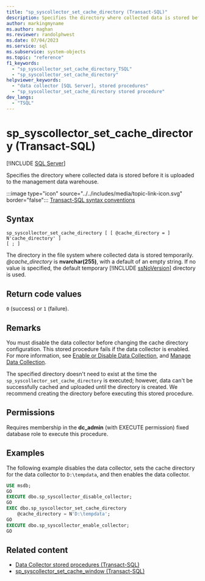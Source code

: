 ```yaml
---
title: "sp_syscollector_set_cache_directory (Transact-SQL)"
description: Specifies the directory where collected data is stored before it is uploaded to the management data warehouse.
author: markingmyname
ms.author: maghan
ms.reviewer: randolphwest
ms.date: 07/04/2023
ms.service: sql
ms.subservice: system-objects
ms.topic: "reference"
f1_keywords:
  - "sp_syscollector_set_cache_directory_TSQL"
  - "sp_syscollector_set_cache_directory"
helpviewer_keywords:
  - "data collector [SQL Server], stored procedures"
  - "sp_syscollector_set_cache_directory stored procedure"
dev_langs:
  - "TSQL"
---
```

# sp_syscollector_set_cache_directory (Transact-SQL)

[!INCLUDE [SQL Server](../../includes/applies-to-version/sqlserver.md)]

Specifies the directory where collected data is stored before it is uploaded to the management data warehouse.

:::image type="icon" source="../../includes/media/topic-link-icon.svg" border="false"::: [Transact-SQL syntax conventions](../../t-sql/language-elements/transact-sql-syntax-conventions-transact-sql.md)

## Syntax

```syntaxsql
sp_syscollector_set_cache_directory [ [ @cache_directory = ] N'cache_directory' ]
[ ; ]
```

The directory in the file system where collected data is stored temporarily. *@cache_directory* is **nvarchar(255)**, with a default of an empty string. If no value is specified, the default temporary [!INCLUDE [ssNoVersion](../../includes/ssnoversion-md.md)] directory is used.

## Return code values

`0` (success) or `1` (failure).

## Remarks

You must disable the data collector before changing the cache directory configuration. This stored procedure fails if the data collector is enabled. For more information, see [Enable or Disable Data Collection](../data-collection/enable-or-disable-data-collection.md), and [Manage Data Collection](../data-collection/manage-data-collection.md).

The specified directory doesn't need to exist at the time the `sp_syscollector_set_cache_directory` is executed; however, data can't be successfully cached and uploaded until the directory is created. We recommend creating the directory before executing this stored procedure.

## Permissions

Requires membership in the **dc_admin** (with EXECUTE permission) fixed database role to execute this procedure.

## Examples

The following example disables the data collector, sets the cache directory for the data collector to `D:\tempdata`, and then enables the data collector.

```sql
USE msdb;
GO
EXECUTE dbo.sp_syscollector_disable_collector;
GO
EXEC dbo.sp_syscollector_set_cache_directory
    @cache_directory = N'D:\tempdata';
GO
EXECUTE dbo.sp_syscollector_enable_collector;
GO
```

## Related content

- [Data Collector stored procedures (Transact-SQL)](data-collector-stored-procedures-transact-sql.md)
- [sp_syscollector_set_cache_window (Transact-SQL)](sp-syscollector-set-cache-window-transact-sql.md)
